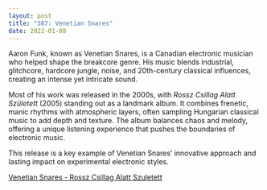 ```yaml
---
layout: post
title: "387: Venetian Snares"
date: 2022-01-08
---
```


Aaron Funk, known as Venetian Snares, is a Canadian electronic musician who helped shape the breakcore genre. His music blends industrial, glitchcore, hardcore jungle, noise, and 20th-century classical influences, creating an intense yet intricate sound.

Most of his work was released in the 2000s, with *Rossz Csillag Alatt Született* (2005) standing out as a landmark album. It combines frenetic, manic rhythms with atmospheric layers, often sampling Hungarian classical music to add depth and texture. The album balances chaos and melody, offering a unique listening experience that pushes the boundaries of electronic music.

This release is a key example of Venetian Snares’ innovative approach and lasting impact on experimental electronic styles.

[Venetian Snares - Rossz Csillag Alatt Szuletett](https://youtu.be/VZLHFxJpe_8)  
